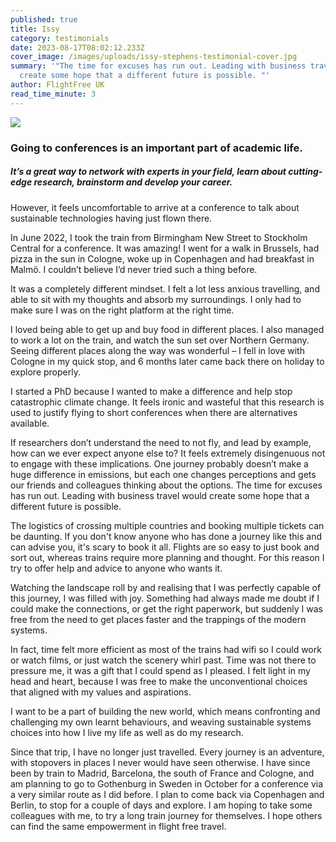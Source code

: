 ```yaml
---
published: true
title: Issy
category: testimonials
date: 2023-08-17T08:02:12.233Z
cover_image: /images/uploads/issy-stephens-testimonial-cover.jpg
summary: '"The time for excuses has run out. Leading with business travel would
  create some hope that a different future is possible. "'
author: FlightFree UK
read_time_minute: 3
---
```

![](/images/uploads/issy-stephens-testimonial-body.jpg)

### Going to conferences is an important part of academic life.

##### It’s a great way to network with experts in your field, learn about cutting-edge research, brainstorm and develop your career.

However, it feels uncomfortable to arrive at a conference to talk about sustainable technologies having just flown there.  

In June 2022, I took the train from Birmingham New Street to Stockholm Central for a conference. It was amazing! I went for a walk in Brussels, had pizza in the sun in Cologne, woke up in Copenhagen and had breakfast in Malmö. I couldn’t believe I’d never tried such a thing before.

It was a completely different mindset. I felt a lot less anxious travelling, and able to sit with my thoughts and absorb my surroundings. I only had to make sure I was on the right platform at the right time.   

I loved being able to get up and buy food in different places. I also managed to work a lot on the train, and watch the sun set over Northern Germany. Seeing different places along the way was wonderful – I fell in love with Cologne in my quick stop, and 6 months later came back there on holiday to explore properly.

I started a PhD because I wanted to make a difference and help stop catastrophic climate change. It feels ironic and wasteful that this research is used to justify flying to short conferences when there are alternatives available. 

If researchers don’t understand the need to not fly, and lead by example, how can we ever expect anyone else to? It feels extremely disingenuous not to engage with these implications. One journey probably doesn’t make a huge difference in emissions, but each one changes perceptions and gets our friends and colleagues thinking about the options. The time for excuses has run out. Leading with business travel would create some hope that a different future is possible.

The logistics of crossing multiple countries and booking multiple tickets can be daunting. If you don't know anyone who has done a journey like this and can advise you, it's scary to book it all. Flights are so easy to just book and sort out, whereas trains require more planning and thought. For this reason I try to offer help and advice to anyone who wants it. 

Watching the landscape roll by and realising that I was perfectly capable of this journey, I was filled with joy. Something had always made me doubt if I could make the connections, or get the right paperwork, but suddenly I was free from the need to get places faster and the trappings of the modern systems. 

In fact, time felt more efficient as most of the trains had wifi so I could work or watch films, or just watch the scenery whirl past. Time was not there to pressure me, it was a gift that I could spend as I pleased. I felt light in my head and heart, because I was free to make the unconventional choices that aligned with my values and aspirations. 

I want to be a part of building the new world, which means confronting and challenging my own learnt behaviours, and weaving sustainable systems choices into how I live my life as well as do my research.   

Since that trip, I have no longer just travelled. Every journey is an adventure, with stopovers in places I never would have seen otherwise. I have since been by train to Madrid, Barcelona, the south of France and Cologne, and am planning to go to Gothenburg in Sweden in October for a conference via a very similar route as I did before. I plan to come back via Copenhagen and Berlin, to stop for a couple of days and explore. I am hoping to take some colleagues with me, to try a long train journey for themselves. I hope others can find the same empowerment in flight free travel.